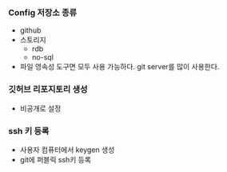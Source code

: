 ### Config 저장소 종류
- github
- 스토리지
	- rdb
	- no-sql
- 파일
영속성 도구면 모두 사용 가능하다. git server를 많이 사용한다.

### 깃허브 리포지토리 생성
- 비공개로 설정

### ssh 키 등록
- 사용자 컴퓨터에서 keygen 생성
- git에 퍼블릭 ssh키 등록